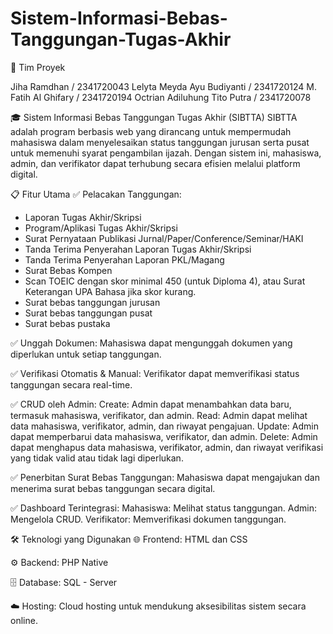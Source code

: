 # Sistem-Informasi-Bebas-Tanggungan-Tugas-Akhir

👥 Tim Proyek

Jiha Ramdhan / 2341720043
Lelyta Meyda Ayu Budiyanti / 2341720124
M. Fatih Al Ghifary / 2341720194
Octrian Adiluhung Tito Putra / 2341720078

🎓 Sistem Informasi Bebas Tanggungan Tugas Akhir (SIBTTA) 
SIBTTA adalah program berbasis web yang dirancang untuk mempermudah mahasiswa dalam menyelesaikan status tanggungan jurusan serta pusat untuk memenuhi syarat pengambilan ijazah. Dengan sistem ini, mahasiswa, admin, dan verifikator dapat terhubung secara efisien melalui platform digital.

📋 Fitur Utama
✅ Pelacakan Tanggungan:
- Laporan Tugas Akhir/Skripsi
- Program/Aplikasi Tugas Akhir/Skripsi
- Surat Pernyataan Publikasi Jurnal/Paper/Conference/Seminar/HAKI
- Tanda Terima Penyerahan Laporan Tugas Akhir/Skripsi 
- Tanda Terima Penyerahan Laporan PKL/Magang 
- Surat Bebas Kompen
- Scan TOEIC dengan skor minimal 450 (untuk Diploma 4), atau Surat Keterangan UPA Bahasa jika skor kurang.
- Surat bebas tanggungan jurusan
- Surat bebas tanggungan pusat
- Surat bebas pustaka 

✅ Unggah Dokumen:
Mahasiswa dapat mengunggah dokumen yang diperlukan untuk setiap tanggungan.

✅ Verifikasi Otomatis & Manual:
Verifikator dapat memverifikasi status tanggungan secara real-time.

✅ CRUD oleh Admin:
Create: Admin dapat menambahkan data baru, termasuk mahasiswa, verifikator, dan admin.
Read: Admin dapat melihat data mahasiswa, verifikator, admin, dan riwayat pengajuan.
Update: Admin dapat memperbarui data mahasiswa, verifikator, dan admin.
Delete: Admin dapat menghapus data mahasiswa, verifikator, admin, dan riwayat verifikasi yang tidak valid atau tidak lagi diperlukan.

✅ Penerbitan Surat Bebas Tanggungan:
Mahasiswa dapat mengajukan dan menerima surat bebas tanggungan secara digital.

✅ Dashboard Terintegrasi:
Mahasiswa: Melihat status tanggungan.
Admin: Mengelola CRUD.
Verifikator: Memverifikasi dokumen tanggungan.

🛠 Teknologi yang Digunakan
🌐 Frontend:
HTML dan CSS

⚙️ Backend:
PHP Native

🗄️ Database:
SQL - Server

☁️ Hosting:
Cloud hosting untuk mendukung aksesibilitas sistem secara online.

